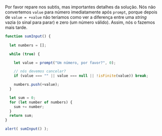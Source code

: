 Por favor repare nos subtis, mas importantes detalhes da solução. Nós não convertemos `value` para número imediatamente após `prompt`, porque depois de `value = +value` não teríamos como ver a diferença entre uma *string* vazia (o sinal para parar) e zero (um número válido). Assim, nós o fazemos mais tarde.


```js run demo
function sumInput() {
 
  let numbers = [];

  while (true) {

    let value = prompt("Um número, por favor?", 0);

    // nós devemos cancelar?
    if (value === "" || value === null || !isFinite(value)) break;

    numbers.push(+value);
  }

  let sum = 0;
  for (let number of numbers) {
    sum += number;
  }
  return sum;
}

alert( sumInput() );
```

